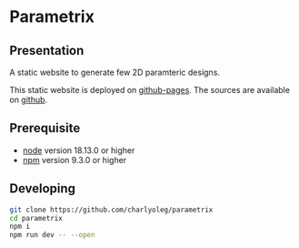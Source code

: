Parametrix
==========


Presentation
------------

A static website to generate few 2D paramteric designs.

This static website is deployed on [github-pages](https://charlyoleg.github.io/parametrix).
The sources are available on [github](https://github.com/charlyoleg/parametrix).


Prerequisite
------------

- [node](https://nodejs.org) version 18.13.0 or higher
- [npm](https://docs.npmjs.com/cli/v7/commands/npm) version 9.3.0 or higher


Developing
----------

```bash
git clone https://github.com/charlyoleg/parametrix
cd parametrix
npm i
npm run dev -- --open
```



